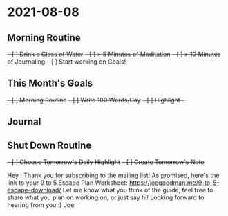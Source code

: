 # 2021-08-08

## Morning Routine
<del>- [ ] Drink a Glass of Water</del>
<del>- [ ] > 5 Minutes of Meditation</del>
<del>- [ ] > 10 Minutes of Journaling</del>
<del>- [ ] Start working on Goals!</del>

## This Month's Goals
<del>- [ ] Morning Routine</del>
<del>- [ ] Write 100 Words/Day</del>
<del>- [ ] Highlight - </del>

## Journal

## Shut Down Routine
<del>- [ ] Choose Tomorrow's Daily Highlight</del>
<del>- [ ] Create Tomorrow's Note</del>

Hey ! Thank you for subscribing to the mailing list! As promised, here's the link to your 9 to 5 Escape Plan Worksheet: https://joegoodman.me/9-to-5-escape-download/ Let me know what you think of the guide, feel free to share what you plan on working on, or just say hi! Looking forward to hearing from you :) Joe